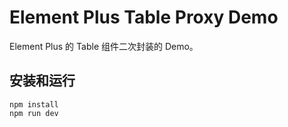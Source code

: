 # Element Plus Table Proxy Demo
Element Plus 的 Table 组件二次封装的 Demo。

## 安装和运行
```
npm install
npm run dev
```